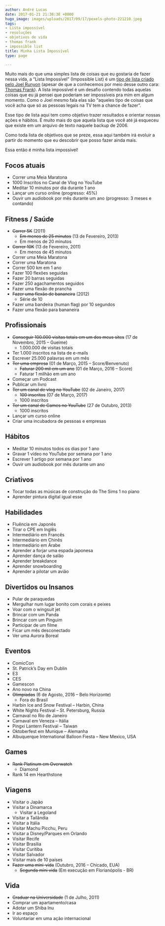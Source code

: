 ```yaml
---
author: André Lucas
date: 2017-01-21 21:38:38 +0000
hugo_image: images/uploads/2017/09/17/pexels-photo-221210.jpeg
tags:
- Lista impossível
- resoluções
- objetivos de vida
- thomas frank
- impossible list
title: Minha Lista Impossível
type: page

---
```

Muito mais do que uma simples lista de coisas que eu gostaria de fazer nessa vida, a “Lista Impossível” (Impossible List) é um [tipo de lista criado pelo Joel Runyon](https://impossiblehq.com/impossible-list/) (apesar de que a conhecemos por meio desse outro cara: [Thomas Frank](https://collegeinfogeek.com/about/meet-the-author/my-impossible-list/)). A lista impossível é um desafio contendo todas aquelas coisas que eu já pensei que poderiam ser impossíveis pra mim em algum momento. Como o Joel mesmo fala elas são “aqueles tipo de coisas que você acha que só as pessoas legais na TV tem a chance de fazer”.

Esse tipo de lista aqui tem como objetivo trazer resultados e orientar nossas ações e hábitos. É muito mais do que aquela lista que você até já esqueceu que existe em um arquivo de texto naquele backup de 2006.

Como toda lista de objetivos que se preze, essa aqui também irá evoluir a partir do momento que eu descobrir que posso fazer ainda mais.

Essa então é minha lista impossível!

<h2 id="focosatuais">Focos atuais</h2>
<ul>
<li>Correr uma Meia Maratona</li>
<li>1000 Inscritos no Canal de Vlog no YouTube</li>
<li>Meditar 10 minutos por dia durante 1 ano</li>
<li>Lançar um curso online (progresso: 45%)</li>
<li>Ouvir um audiobook por mês durante um ano (progresso: 3 meses e contando)</li>
</ul>
<h2 id="fitnesssade">Fitness / Saúde</h2>
<ul>
<li><del>Correr 5K</del> (2011)
<ul>
<li><del>Em menos de 25 minutos</del> (13 de Fevereiro, 2013)</li>
<li>Em menos de 20 minutos</li></ul>
</li>
<li><del>Correr 10K</del> (13 de Fevereiro, 2011)
<ul>
<li>Em menos de 45 minutos</li></ul>
</li>
<li>Correr uma Meia Maratona</li>
<li>Correr uma Maratona</li>
<li>Correr 500 km em 1 ano</li>
<li>Fazer 100 flexões seguidas</li>
<li>Fazer 20 barras seguidas</li>
<li>Fazer 250 agachamentos seguidos</li>
<li>Fazer uma flexão de prancha</li>
<li><del>Fazer uma flexão de bananeira</del> (2012)
<ul>
<li>Série de 10</li></ul>
</li>
<li>Fazer uma bandeira (human flag) por 10 segundos</li>
<li>Fazer uma flexão para bananeira</li>
</ul>
<h2 id="profissionais">Profissionais</h2>
<ul>
<li><del>Conseguir 100.000 visitas totais em um dos meus sites</del> (17 de Novembro, 2015 – Gueime)
<ul>
<li>1.000.000 de visitas totais</li></ul>
</li>
<li>Ter 1.000 inscritos na lista de e-mails</li>
<li>Escrever 25.000 palavras em um mês</li>
<li><del>Ter uma empresa</del> (01 de Março, 2015 – Score/Benvenuto)
<ul>
<li><del>Faturar 200 mil em um ano</del> (01 de Março, 2016 – Score)</li>
<li>Faturar 1 milhão em um ano</li></ul>
</li>
<li>Começar um Podcast</li>
<li>Publicar um livro</li>
<li><del>Ter um canal de vlog no YouTube</del> (02 de Janeiro, 2017)
<ul>
<li><del>100 inscritos</del> (07 de Março, 2017)</li>
<li>1000 inscritos</li></ul>
</li>
<li><del>Ter um canal de Games no YouTube</del> (27 de Outubro, 2013)
<ul>
<li>1000 inscritos</li></ul>
</li>
<li>Lançar um curso online</li>
<li>Criar uma incubadora de pessoas e empresas</li>
</ul>
<h2 id="hbitos">Hábitos</h2>
<ul>
<li>Meditar 10 minutos todos os dias por 1 ano</li>
<li>Gravar 1 vídeo no YouTube por semana por 1 ano</li>
<li>Escrever 1 artigo por semana por 1 ano</li>
<li>Ouvir um audiobook por mês durante um ano</li>
</ul>
<h2 id="criativos">Criativos</h2>
<ul>
<li>Tocar todas as músicas de construção do The Sims 1 no piano</li>
<li>Aprender pintura digital igual esse</li>
</ul>
<h2 id="habilidades">Habilidades</h2>
<ul>
<li>Fluência em Japonês</li>
<li>Tirar o CPE em Inglês</li>
<li>Intermediário em Francês</li>
<li>Intermediário em Chinês</li>
<li>Intermediário em Árabe</li>
<li>Aprender a forjar uma espada japonesa</li>
<li>Aprender dança de salão</li>
<li>Aprender breakdance</li>
<li>Aprender snowboarding</li>
<li>Aprender a pilotar um avião</li>
</ul>
<h2 id="divertidosouinsanos">Divertidos ou Insanos</h2>
<ul>
<li>Pular de paraquedas</li>
<li>Mergulhar num lugar bonito com corais e peixes</li>
<li>Voar com o wingsuit jet</li>
<li>Brincar com um Panda</li>
<li>Brincar com um Pinguim</li>
<li>Participar de um filme</li>
<li>Ficar um mês desconectado</li>
<li>Ver uma Aurora Boreal</li>
</ul>
<h2 id="eventos">Eventos</h2>
<ul>
<li>ComicCon</li>
<li>St. Patrick’s Day em Dublin</li>
<li>E3</li>
<li>CES</li>
<li>Gamescon</li>
<li>Ano novo na China</li>
<li><del>Olimpíadas</del> (6 de Agosto, 2016 – Belo Horizonte)
<ul>
<li>Fora do Brasil</li></ul>
</li>
<li>Harbin Ice and Snow Festival – Harbin, China</li>
<li>White Nights Festival – St. Petersburg, Russia</li>
<li>Carnaval no Rio de Janeiro</li>
<li>Carnaval em Veneza – Itália</li>
<li>Pingxi Lantern Festival – Taiwan</li>
<li>Oktoberfest em Munique – Alemanha</li>
<li>Albuquerque International Balloon Fiesta – New Mexico, USA</li>
</ul>
<h2 id="games">Games</h2>
<ul>
<li><del>Rank Platinum em Overwatch</del>
<ul>
<li>Diamond</li></ul>
</li>
<li>Rank 14 em Hearthstone</li>
</ul>
<h2 id="viagens">Viagens</h2>
<ul>
<li>Visitar o Japão</li>
<li>Visitar a Dinamarca
<ul>
<li>Visitar a Legoland</li></ul>
</li>
<li>Visitar a Tailândia</li>
<li>Visitar a Itália</li>
<li>Visitar Machu Picchu, Peru</li>
<li>Visitar a Disney/Parques em Orlando</li>
<li>Visitar Recife</li>
<li>Visitar Brasília</li>
<li>Visitar Curitiba</li>
<li>Visitar Salvador</li>
<li>Visitar mais de 10 países</li>
<li><del>Fazer uma mini-vida</del> (Outubro, 2016 – Chicado, EUA)
<ul>
<li><del>Segunda mini vida</del> (Em execução em Florianópolis - BR)</li></ul>
</li>
</ul>
<h2 id="vida">Vida</h2>
<ul>
<li><del>Graduar na Universidade</del> (1 de Julho, 2011)</li>
<li>Comprar um apartamento/casa</li>
<li>Adotar um Shiba Inu</li>
<li>Ir ao espaço</li>
<li>Voluntariar em uma ação internacional</li>
</ul>